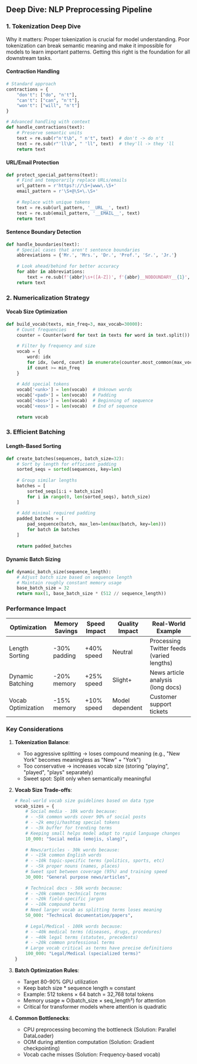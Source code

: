 ## Deep Dive: NLP Preprocessing Pipeline

### 1. Tokenization Deep Dive

Why it matters: Proper tokenization is crucial for model understanding. Poor tokenization can break semantic meaning and make it impossible for models to learn important patterns. Getting this right is the foundation for all downstream tasks.

#### Contraction Handling
```python
# Standard approach
contractions = {
    "don't": ["do", "n't"],
    "can't": ["can", "n't"],
    "won't": ["will", "n't"]
}

# Advanced handling with context
def handle_contractions(text):
    # Preserve semantic units
    text = re.sub(r"n't\b", " n't", text)  # don't -> do n't
    text = re.sub(r"'ll\b", " 'll", text)  # they'll -> they 'll
    return text
```

#### URL/Email Protection
```python
def protect_special_patterns(text):
    # Find and temporarily replace URLs/emails
    url_pattern = r'https?://\S+|www\.\S+'
    email_pattern = r'\S+@\S+\.\S+'
    
    # Replace with unique tokens
    text = re.sub(url_pattern, '__URL__', text)
    text = re.sub(email_pattern, '__EMAIL__', text)
    return text
```

#### Sentence Boundary Detection
```python
def handle_boundaries(text):
    # Special cases that aren't sentence boundaries
    abbreviations = {'Mr.', 'Mrs.', 'Dr.', 'Prof.', 'Sr.', 'Jr.'}
    
    # Look ahead/behind for better accuracy
    for abbr in abbreviations:
        text = re.sub(f'{abbr}\s+([A-Z])', f'{abbr}__NOBOUNDARY__{1}', text)
    return text
```

### 2. Numericalization Strategy

#### Vocab Size Optimization
```python
def build_vocab(texts, min_freq=3, max_vocab=30000):
    # Count frequencies
    counter = Counter(word for text in texts for word in text.split())
    
    # Filter by frequency and size
    vocab = {
        word: idx 
        for idx, (word, count) in enumerate(counter.most_common(max_vocab))
        if count >= min_freq
    }
    
    # Add special tokens
    vocab['<unk>'] = len(vocab)  # Unknown words
    vocab['<pad>'] = len(vocab)  # Padding
    vocab['<bos>'] = len(vocab)  # Beginning of sequence
    vocab['<eos>'] = len(vocab)  # End of sequence
    
    return vocab
```

### 3. Efficient Batching

#### Length-Based Sorting
```python
def create_batches(sequences, batch_size=32):
    # Sort by length for efficient padding
    sorted_seqs = sorted(sequences, key=len)
    
    # Group similar lengths
    batches = [
        sorted_seqs[i:i + batch_size] 
        for i in range(0, len(sorted_seqs), batch_size)
    ]
    
    # Add minimal required padding
    padded_batches = [
        pad_sequence(batch, max_len=len(max(batch, key=len)))
        for batch in batches
    ]
    
    return padded_batches
```

#### Dynamic Batch Sizing
```python
def dynamic_batch_size(sequence_length):
    # Adjust batch size based on sequence length
    # Maintain roughly constant memory usage
    base_batch_size = 32
    return max(1, base_batch_size * (512 // sequence_length))
```

### Performance Impact

| Optimization | Memory Savings | Speed Impact | Quality Impact | Real-World Example |
|--------------|---------------|--------------|----------------|-------------------|
| Length Sorting | -30% padding | +40% speed | Neutral | Processing Twitter feeds (varied lengths) |
| Dynamic Batching | -20% memory | +25% speed | Slight+ | News article analysis (long docs) |
| Vocab Optimization | -15% memory | +10% speed | Model dependent | Customer support tickets |

### Key Considerations

1. **Tokenization Balance**:
   - Too aggressive splitting → loses compound meaning (e.g., "New York" becomes meaningless as "New" + "York")
   - Too conservative → increases vocab size (storing "playing", "played", "plays" separately)
   - Sweet spot: Split only when semantically meaningful

2. **Vocab Size Trade-offs**:
   ```python
   # Real-world vocab size guidelines based on data type
   vocab_sizes = {
       # Social media - 10k words because:
       # - ~5k common words cover 90% of social posts
       # - ~2k emoji/hashtag special tokens
       # - ~3k buffer for trending terms
       # Keeping small helps model adapt to rapid language changes
       10_000: "Social media (emojis, slang)",  
       
       # News/articles - 30k words because:
       # - ~15k common English words
       # - ~10k topic-specific terms (politics, sports, etc)
       # - ~5k proper nouns (names, places)
       # Sweet spot between coverage (95%) and training speed
       30_000: "General purpose news/articles",
       
       # Technical docs - 50k words because:
       # - ~20k common technical terms
       # - ~20k field-specific jargon
       # - ~10k compound terms
       # Need larger vocab as splitting terms loses meaning
       50_000: "Technical documentation/papers",
       
       # Legal/Medical - 100k words because:
       # - ~40k medical terms (diseases, drugs, procedures)
       # - ~40k legal terms (statutes, precedents)
       # - ~20k common professional terms
       # Large vocab critical as terms have precise definitions
       100_000: "Legal/Medical (specialized terms)"
   }
   ```

3. **Batch Optimization Rules**:
   - Target 80-90% GPU utilization
   - Keep batch size * sequence length ≈ constant
   - Example: 512 tokens × 64 batch = 32,768 total tokens
   - Memory usage ≈ O(batch_size × seq_length²) for attention
   - Critical for transformer models where attention is quadratic

4. **Common Bottlenecks**:
   - CPU preprocessing becoming the bottleneck (Solution: Parallel DataLoader)
   - OOM during attention computation (Solution: Gradient checkpointing)
   - Vocab cache misses (Solution: Frequency-based vocab)